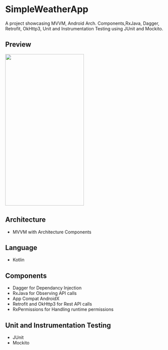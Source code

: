 # SimpleWeatherApp

A project showcasing MVVM, Android Arch. Components,RxJava, Dagger, Retrofit, OkHttp3, Unit and Instrumentation Testing using JUnit and Mockito.

## Preview
<img src="NoteApp.gif" width="250" height="480"/> &nbsp;&nbsp;

## Architecture
* MVVM with Architecture Components

## Language
* Kotlin

## Components
* Dagger for Dependancy Injection
* RxJava for Observing API calls
* App Compat AndroidX
* Retrofit and OkHttp3 for Rest API calls
* RxPermissions for Handling runtime permissions

## Unit and Instrumentation Testing
* JUnit
* Mockito
